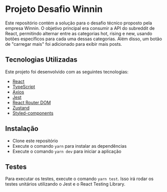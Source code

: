 # Projeto Desafio Winnin

Este repositório contém a solução para o desafio técnico proposto pela empresa Winnin. O objetivo principal era consumir a API do subreddit de React, permitindo alternar entre as categorias hot, rising e new, usando botões específicos para cada uma dessas categorias. Além disso, um botão de "carregar mais" foi adicionado para exibir mais posts.

## Tecnologias Utilizadas

Este projeto foi desenvolvido com as seguintes tecnologias:

- [React](https://reactjs.org/)
- [TypeScript](https://www.typescriptlang.org/)
- [Axios](https://github.com/axios/axios)
- [Jest](https://jestjs.io/)
- [React Router DOM](https://reactrouter.com/web/guides/quick-start)
- [Zustand](https://github.com/pmndrs/zustand)
- [Styled-components](https://styled-components.com/)

## Instalação

- Clone este repositório
- Execute o comando `yarn` para instalar as dependências
- Execute o comando `yarn dev` para iniciar a aplicação

## Testes

Para executar os testes, execute o comando `yarn test`. Isso irá rodar os testes unitários utilizando o Jest e o React Testing Library.